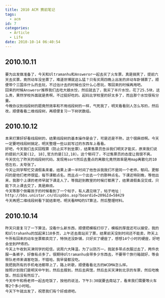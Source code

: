 ```yaml
---
title: 2010 ACM 赛前笔记
tags:
  - acm
id: 7
categories:
  - Article
  - Life
date: 2010-10-14 06:40:54
---
```


## 2010.10.11
    要为出发做准备了，今天和Ultramanhu和Answeror一起去买了火车票，真是搞笑了，提前六天去买票，竟然动车没坐票了，难道世博就这么猛？只有买周四晚上出发的非动车卧铺票了。顺便带个三国杀什么的去玩，不过估计去的时候也没什么心思玩，等回来的时候再用吧。
    回来的时候Answeror推荐我们去吃大娘水饺，然后就去了，我买了半斤水饺，花了25.5块，这么贵，果然学校外面就是贵啊，不过挺好吃的。起码比学校里的好太多了，而且那个水饺很有分量。
    今晚协议到线段树的题竟然效率和不用线段树的一样，气死我了，明天看看别人怎么写的，然后改，顺便看看二维线段树，再顺便复习一下树状数组。

## 2010.10.12
    本来打算好好看线段树的，结果线段树的基本操作是会了，可是还是不熟，这个很麻烦啊。今天一定要吧线段树搞定，明天整理一些以前写过的东西车上看看。
    好吧，今天我们去买回程票（防止买不到坐票），结果售票员告诉我们明天才能买，原来我们说的提前六天是(12, 18],官方的是[12,18)。这个郁闷了，不过售票员的态度让我很不爽。
    今天优化了昨天的线段树代码，发现用sort然后去重点的离散化竟然效率是用map离散化的10倍左右，太夸张了。
    今天让同学帮忙交请假条来着，结果上课一半时间了他告诉我我们不是同一个老师，郁闷。更郁闷的是他们老师很猛，每节课都点名，而且点一个出去一个的那种点名，下课还特别晚，等他出来，我那个上课的老师早就下课走人了。等我赶到教室的时候灯都黑了，结果请假条没交成，只能下次上课去交了，真是麻烦。
    今天等那个倒霉孩子的时候看到了一个帖子，有人遇见晓了，帖子地址：http://bbs.unistar.cn/dispbbs.asp?boardid=209&Id=58429
    今天再把二维线段树看下就结束吧，明天看RMQ的ST算法，然后整理材料。

## 2010.10.14
    昨天只是复习了一下算法，没看什么新东西，顺便把模板打印了，模板的厚度还可以接受，我的和Ultrahanhu的加起来110多页，上午还去南站买了票，结果前天没到时间还不能卖，昨天上午所有回来的动车坐票都卖完了，特快还没卧铺，只好买了硬座了，想想14个小时的硬座，好吧会坐到PP疼的。
    今天上午收到天津同学的短信，说周六大降温，为了以防万一，我就多带点衣服过去了，两件衣服一条裤子，好像有点多了。很期待Ultramanhu会带多少东西去，不要带个旅行箱就好，等会带队老师来请客吃饭，不错哈，我早餐都没吃。
    我把我所有的手机电池都带上了，路上听歌，顺便看看北方的WCDMA怎么样。
    按照计划我们是明天中午到，然后去报到，然后去宾馆，然后去买天津到北京的车票，然后吃晚饭，然后没有然后了。
    今天中午和杨老师一起去吃饭了，按他的说法，下午3:30就要去南站了，看来我们需要等火车等2个多小时啦。
    今天下午就出发了，祝愿我们有个好成绩吧。